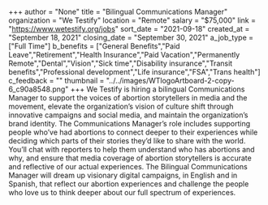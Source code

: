 +++
author = "None"
title = "Bilingual Communications Manager"
organization = "We Testify"
location = "Remote"
salary = "$75,000"
link = "https://www.wetestify.org/jobs"
sort_date = "2021-09-18"
created_at = "September 18, 2021"
closing_date = "September 30, 2021"
a_job_type = ["Full Time"]
b_benefits = ["General Benefits","Paid Leave","Retirement","Health Insurance","Paid Vacation","Permanently Remote","Dental","Vision","Sick time","Disability insurance","Transit benefits","Professional development","Life insurance","FSA","Trans health"]
c_feedback = ""
thumbnail = "../../images/WTlogoArtboard-2-copy-6_c90a8548.png"
+++
We Testify is hiring a bilingual Communications Manager to support the voices of abortion storytellers in media and the movement, elevate the organization’s vision of culture shift through innovative campaigns and social media, and maintain the organization’s brand identity. The Communications Manager’s role includes supporting people who’ve had abortions to connect deeper to their experiences while deciding which parts of their stories they’d like to share with the world. You’ll chat with reporters to help them understand who has abortions and why, and ensure that media coverage of abortion storytellers is accurate and reflective of our actual experiences. The Bilingual Communications Manager will dream up visionary digital campaigns, in English and in Spanish, that reflect our abortion experiences and challenge the people who love us to think deeper about our full spectrum of experiences.